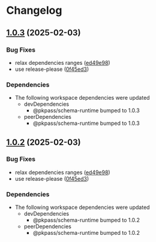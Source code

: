 # Changelog

## [1.0.3](https://github.com/cprecioso/pkpass/compare/swiftdoc-to-zod-v1.0.2...swiftdoc-to-zod-v1.0.3) (2025-02-03)


### Bug Fixes

* relax dependencies ranges ([ed49e98](https://github.com/cprecioso/pkpass/commit/ed49e98cf604a0ce1e054e5d3e38cbb863433435))
* use release-please ([0f45ed3](https://github.com/cprecioso/pkpass/commit/0f45ed3ba801f39be440d1586376ed31a3405f7f))


### Dependencies

* The following workspace dependencies were updated
  * devDependencies
    * @pkpass/schema-runtime bumped to 1.0.3
  * peerDependencies
    * @pkpass/schema-runtime bumped to 1.0.3

## [1.0.2](https://github.com/cprecioso/pkpass/compare/swiftdoc-to-zod-v1.0.1...swiftdoc-to-zod-v1.0.2) (2025-02-03)


### Bug Fixes

* relax dependencies ranges ([ed49e98](https://github.com/cprecioso/pkpass/commit/ed49e98cf604a0ce1e054e5d3e38cbb863433435))
* use release-please ([0f45ed3](https://github.com/cprecioso/pkpass/commit/0f45ed3ba801f39be440d1586376ed31a3405f7f))


### Dependencies

* The following workspace dependencies were updated
  * devDependencies
    * @pkpass/schema-runtime bumped to 1.0.2
  * peerDependencies
    * @pkpass/schema-runtime bumped to 1.0.2
